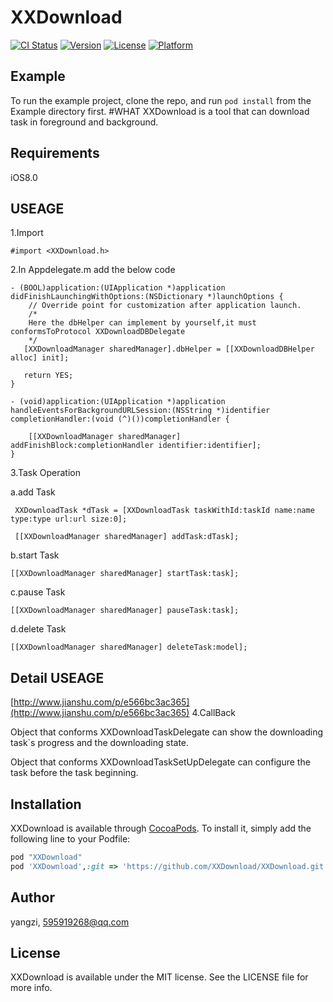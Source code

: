 # XXDownload

[![CI Status](http://img.shields.io/travis/acct<blob>=0xE7BE8AE5AD90/XXDownload.svg?style=flat)](https://travis-ci.org/acct<blob>=0xE7BE8AE5AD90/XXDownload)
[![Version](https://img.shields.io/cocoapods/v/XXDownload.svg?style=flat)](http://cocoapods.org/pods/XXDownload)
[![License](https://img.shields.io/cocoapods/l/XXDownload.svg?style=flat)](http://cocoapods.org/pods/XXDownload)
[![Platform](https://img.shields.io/cocoapods/p/XXDownload.svg?style=flat)](http://cocoapods.org/pods/XXDownload)

## Example

To run the example project, clone the repo, and run `pod install` from the Example directory first.
#WHAT
XXDownload is a tool that can download task in foreground and background.
## Requirements
iOS8.0
## USEAGE
1.Import

```
#import <XXDownload.h>
```

2.In Appdelegate.m add the below code

```
- (BOOL)application:(UIApplication *)application didFinishLaunchingWithOptions:(NSDictionary *)launchOptions {
    // Override point for customization after application launch.
    /*
    Here the dbHelper can implement by yourself,it must conformsToProtocol XXDownloadDBDelegate
    */
   [XXDownloadManager sharedManager].dbHelper = [[XXDownloadDBHelper alloc] init];
   
   return YES;
}

- (void)application:(UIApplication *)application handleEventsForBackgroundURLSession:(NSString *)identifier completionHandler:(void (^)())completionHandler {
    
    [[XXDownloadManager sharedManager] addFinishBlock:completionHandler identifier:identifier];
}

```

3.Task Operation

a.add Task

```
 XXDownloadTask *dTask = [XXDownloadTask taskWithId:taskId name:name type:type url:url size:0];
 
 [[XXDownloadManager sharedManager] addTask:dTask];
```
b.start Task

```
[[XXDownloadManager sharedManager] startTask:task];
```
c.pause Task

```
[[XXDownloadManager sharedManager] pauseTask:task];
```
d.delete Task

```
[[XXDownloadManager sharedManager] deleteTask:model];
```
## Detail USEAGE
[http://www.jianshu.com/p/e566bc3ac365](http://www.jianshu.com/p/e566bc3ac365)
4.CallBack

Object that conforms XXDownloadTaskDelegate can show the downloading task`s progress and the downloading state.

Object that conforms XXDownloadTaskSetUpDelegate can configure the task before the task beginning.


## Installation

XXDownload is available through [CocoaPods](http://cocoapods.org). To install
it, simply add the following line to your Podfile:

```ruby
pod "XXDownload"
pod 'XXDownload',:git => 'https://github.com/XXDownload/XXDownload.git'
```
## Author

yangzi, 595919268@qq.com

## License

XXDownload is available under the MIT license. See the LICENSE file for more info.
